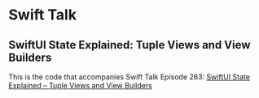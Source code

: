 # Swift Talk
## SwiftUI State Explained: Tuple Views and View Builders

This is the code that accompanies Swift Talk Episode 263: [SwiftUI State Explained – Tuple Views and View Builders](https://talk.objc.io/episodes/S01E263-tuple-views-and-view-builders)
